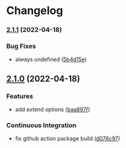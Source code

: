 # Changelog

### [2.1.1](https://github.com/fengsi-io/imgproxy/compare/v2.1.0...v2.1.1) (2022-04-18)


### Bug Fixes

* always undefined ([5b4d15e](https://github.com/fengsi-io/imgproxy/commit/5b4d15e71b5b8fd9ccabfb7ee66f685bdf7ba014))

## [2.1.0](https://github.com/fengsi-io/imgproxy/compare/v2.0.2...v2.1.0) (2022-04-18)


### Features

* add extend options ([baa897f](https://github.com/fengsi-io/imgproxy/commit/baa897ffd5902557f56f0e4b0caaab09240bd19c))


### Continuous Integration

* fix github action package build ([d076c97](https://github.com/fengsi-io/imgproxy/commit/d076c971a3714152620111c17e40577cdad50129))
